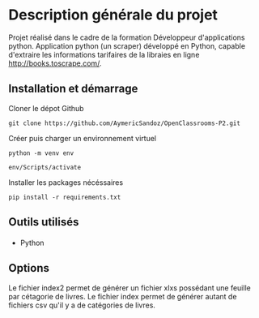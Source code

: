 # Description générale du projet

Projet réalisé dans le cadre de la formation Développeur d'applications python.
Application python (un scraper) développé en Python, capable d'extraire les informations tarifaires de la libraies en ligne http://books.toscrape.com/.

## Installation et démarrage

Cloner le dépot Github

```
git clone https://github.com/AymericSandoz/OpenClassrooms-P2.git
```

Créer puis charger un environnement virtuel

```
python -m venv env

env/Scripts/activate
```

Installer les packages nécéssaires

```
pip install -r requirements.txt
```

## Outils utilisés

####

- Python

## Options

Le fichier index2 permet de générer un fichier xlxs possédant une feuille par cétagorie de livres.
Le fichier index permet de générer autant de fichiers csv qu'il y a de catégories de livres.
